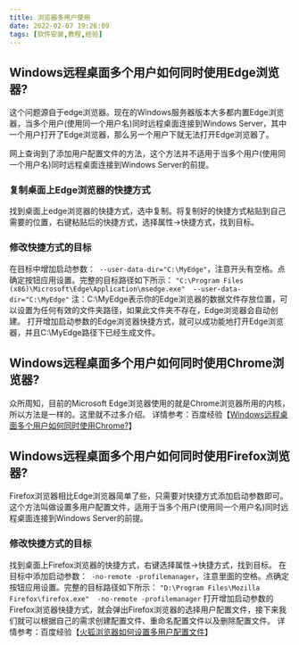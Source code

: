 ```yaml
---
title: 浏览器多用户使用
date: 2022-02-07 19:26:09
tags: [软件安装,教程,经验]
---
```

## Windows远程桌面多个用户如何同时使用Edge浏览器?
这个问题源自于edge浏览器。现在的Windows服务器版本大多都内置Edge浏览器，当多个用户(使用同一个用户名)同时远程桌面连接到Windows Server，其中一个用户打开了Edge浏览器，那么另一个用户下就无法打开Edge浏览器了。
<!--more-->
网上查询到了添加用户配置文件的方法，这个方法并不适用于当多个用户(使用同一个用户名)同时远程桌面连接到Windows Server的前提。
### 复制桌面上Edge浏览器的快捷方式
找到桌面上edge浏览器的快捷方式，选中复制。将复制好的快捷方式粘贴到自己需要的位置，右键粘贴后的快捷方式，选择属性->快捷方式，找到目标。
### 修改快捷方式的目标
在目标中增加启动参数：` --user-data-dir="C:\MyEdge"`，注意开头有空格。点确定按钮应用设置。完整的目标路径如下所示：
`"C:\Program Files (x86)\Microsoft\Edge\Application\msedge.exe"  --user-data-dir="C:\MyEdge"`
注：C:\MyEdge表示你的Edge浏览器的数据文件存放位置，可以设置为任何有效的文件夹路径，如果此文件夹不存在，Edge浏览器会自动创建。
打开增加启动参数的Edge浏览器快捷方式，就可以成功能地打开Edge浏览器，并且C:\MyEdge路径下已经生成文件。
## Windows远程桌面多个用户如何同时使用Chrome浏览器?
众所周知，目前的Microsoft Edge浏览器使用的就是Chrome浏览器所用的内核，所以方法是一样的。这里就不过多介绍。
详情参考：百度经验【[Windows远程桌面多个用户如何同时使用Chrome?](https://jingyan.baidu.com/article/574c52197854bf6c8d9dc107.html)】
## Windows远程桌面多个用户如何同时使用Firefox浏览器?
Firefox浏览器相比Edge浏览器简单了些，只需要对快捷方式添加启动参数即可。这个方法叫做设置多用户配置文件，适用于当多个用户(使用同一个用户名)同时远程桌面连接到Windows Server的前提。
### 修改快捷方式的目标
找到桌面上Firefox浏览器的快捷方式，右键选择属性->快捷方式，找到目标。
在目标中添加启动参数：` -no-remote -profilemanager`，注意里面的空格。点确定按钮应用设置。完整的目标路径如下所示：
`"D:\Program Files\Mozilla Firefox\firefox.exe"  -no-remote -profilemanager`
打开增加启动参数的Firefox浏览器快捷方式，就会弹出Firefox浏览器的选择用户配置文件，接下来我们就可以根据自己的需求创建配置文件、重命名配置文件以及删除配置文件。
详情参考：百度经验【[火狐浏览器如何设置多用户配置文件](https://jingyan.baidu.com/article/b87fe19e61c78e5219356861.html)】